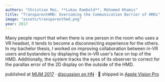 ```yaml
---
authors: "Christian Mai, **Lukas Rambold**, Mohamed Khamis"
title: "TransparentHMD: Overcoming the Communication Barrier of HMDs"
image: "assets/transparenthmd.png"
year: 2017
---
```

Many people report that when there is one person in the room who uses a VR headset, it tends to become a disconnecting experience for the others. In my bachelor thesis, I worked on improving collaboration between in-VR users and bystanders by displaying the in-VR user's face on top of the HMD. Additionally, the system tracks the eyes of its observer to correct for the parallax error of the 2D display on the outside of the HMD.

published at [MUM 2017](https://www.researchgate.net/publication/323560882_TransparentHMD_Revealing_the_HMD_User's_Face_to_Bystanders) · [discussion on HN](https://news.ycombinator.com/item?id=36243738) · 🚀 shipped in [Apple Vision Pro](https://www.apple.com/apple-vision-pro/)
